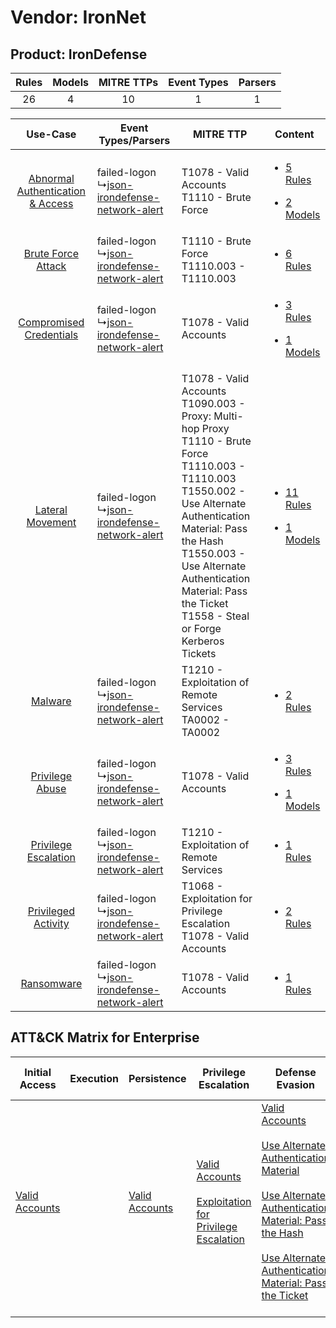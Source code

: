 Vendor: IronNet
===============
Product: IronDefense
--------------------
| Rules | Models | MITRE TTPs | Event Types | Parsers |
|:-----:|:------:|:----------:|:-----------:|:-------:|
|  26   |   4    |     10     |      1      |    1    |

|    Use-Case    | Event Types/Parsers    | MITRE TTP    | Content    |
|:----:| ---- | ---- | ---- |
| [Abnormal Authentication & Access](../../../UseCases/uc_abnormal_authentication_&_access.md) |  failed-logon<br> ↳[json-irondefense-network-alert](Ps/pC_jsonirondefensenetworkalert.md)<br> | T1078 - Valid Accounts<br>T1110 - Brute Force<br>    | [<ul><li>5 Rules</li></ul><ul><li>2 Models</li></ul>](RM/r_m_ironnet_irondefense_Abnormal_Authentication_&_Access.md) |
|    [Brute Force Attack](../../../UseCases/uc_brute_force_attack.md)    |  failed-logon<br> ↳[json-irondefense-network-alert](Ps/pC_jsonirondefensenetworkalert.md)<br> | T1110 - Brute Force<br>T1110.003 - T1110.003<br>    | [<ul><li>6 Rules</li></ul>](RM/r_m_ironnet_irondefense_Brute_Force_Attack.md)    |
|          [Compromised Credentials](../../../UseCases/uc_compromised_credentials.md)          |  failed-logon<br> ↳[json-irondefense-network-alert](Ps/pC_jsonirondefensenetworkalert.md)<br> | T1078 - Valid Accounts<br>    | [<ul><li>3 Rules</li></ul><ul><li>1 Models</li></ul>](RM/r_m_ironnet_irondefense_Compromised_Credentials.md)          |
|    [Lateral Movement](../../../UseCases/uc_lateral_movement.md)    |  failed-logon<br> ↳[json-irondefense-network-alert](Ps/pC_jsonirondefensenetworkalert.md)<br> | T1078 - Valid Accounts<br>T1090.003 - Proxy: Multi-hop Proxy<br>T1110 - Brute Force<br>T1110.003 - T1110.003<br>T1550.002 - Use Alternate Authentication Material: Pass the Hash<br>T1550.003 - Use Alternate Authentication Material: Pass the Ticket<br>T1558 - Steal or Forge Kerberos Tickets<br> | [<ul><li>11 Rules</li></ul><ul><li>1 Models</li></ul>](RM/r_m_ironnet_irondefense_Lateral_Movement.md)    |
|    [Malware](../../../UseCases/uc_malware.md)    |  failed-logon<br> ↳[json-irondefense-network-alert](Ps/pC_jsonirondefensenetworkalert.md)<br> | T1210 - Exploitation of Remote Services<br>TA0002 - TA0002<br>    | [<ul><li>2 Rules</li></ul>](RM/r_m_ironnet_irondefense_Malware.md)    |
|    [Privilege Abuse](../../../UseCases/uc_privilege_abuse.md)    |  failed-logon<br> ↳[json-irondefense-network-alert](Ps/pC_jsonirondefensenetworkalert.md)<br> | T1078 - Valid Accounts<br>    | [<ul><li>3 Rules</li></ul><ul><li>1 Models</li></ul>](RM/r_m_ironnet_irondefense_Privilege_Abuse.md)    |
|    [Privilege Escalation](../../../UseCases/uc_privilege_escalation.md)    |  failed-logon<br> ↳[json-irondefense-network-alert](Ps/pC_jsonirondefensenetworkalert.md)<br> | T1210 - Exploitation of Remote Services<br>    | [<ul><li>1 Rules</li></ul>](RM/r_m_ironnet_irondefense_Privilege_Escalation.md)    |
|    [Privileged Activity](../../../UseCases/uc_privileged_activity.md)    |  failed-logon<br> ↳[json-irondefense-network-alert](Ps/pC_jsonirondefensenetworkalert.md)<br> | T1068 - Exploitation for Privilege Escalation<br>T1078 - Valid Accounts<br>    | [<ul><li>2 Rules</li></ul>](RM/r_m_ironnet_irondefense_Privileged_Activity.md)    |
|    [Ransomware](../../../UseCases/uc_ransomware.md)    |  failed-logon<br> ↳[json-irondefense-network-alert](Ps/pC_jsonirondefensenetworkalert.md)<br> | T1078 - Valid Accounts<br>    | [<ul><li>1 Rules</li></ul>](RM/r_m_ironnet_irondefense_Ransomware.md)    |

ATT&CK Matrix for Enterprise
----------------------------
| Initial Access                                                      | Execution | Persistence                                                         | Privilege Escalation                                                                                                                                          | Defense Evasion                                                                                                                                                                                                                                                                                                                                                                           | Credential Access                                                                                                                                    | Discovery | Lateral Movement                                                                                                                                                               | Collection | Command and Control                                                                                                                       | Exfiltration | Impact |
| ------------------------------------------------------------------- | --------- | ------------------------------------------------------------------- | ------------------------------------------------------------------------------------------------------------------------------------------------------------- | ----------------------------------------------------------------------------------------------------------------------------------------------------------------------------------------------------------------------------------------------------------------------------------------------------------------------------------------------------------------------------------------- | ---------------------------------------------------------------------------------------------------------------------------------------------------- | --------- | ------------------------------------------------------------------------------------------------------------------------------------------------------------------------------ | ---------- | ----------------------------------------------------------------------------------------------------------------------------------------- | ------------ | ------ |
| [Valid Accounts](https://attack.mitre.org/techniques/T1078)<br><br> |           | [Valid Accounts](https://attack.mitre.org/techniques/T1078)<br><br> | [Valid Accounts](https://attack.mitre.org/techniques/T1078)<br><br>[Exploitation for Privilege Escalation](https://attack.mitre.org/techniques/T1068)<br><br> | [Valid Accounts](https://attack.mitre.org/techniques/T1078)<br><br>[Use Alternate Authentication Material](https://attack.mitre.org/techniques/T1550)<br><br>[Use Alternate Authentication Material: Pass the Hash](https://attack.mitre.org/techniques/T1550/002)<br><br>[Use Alternate Authentication Material: Pass the Ticket](https://attack.mitre.org/techniques/T1550/003)<br><br> | [Brute Force](https://attack.mitre.org/techniques/T1110)<br><br>[Steal or Forge Kerberos Tickets](https://attack.mitre.org/techniques/T1558)<br><br> |           | [Exploitation of Remote Services](https://attack.mitre.org/techniques/T1210)<br><br>[Use Alternate Authentication Material](https://attack.mitre.org/techniques/T1550)<br><br> |            | [Proxy: Multi-hop Proxy](https://attack.mitre.org/techniques/T1090/003)<br><br>[Proxy](https://attack.mitre.org/techniques/T1090)<br><br> |              |        |